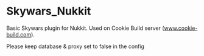 # Skywars_Nukkit

Basic Skywars plugin for Nukkit.
Used on Cookie Build server (www.cookie-build.com).

Please keep database & proxy set to false in the config
